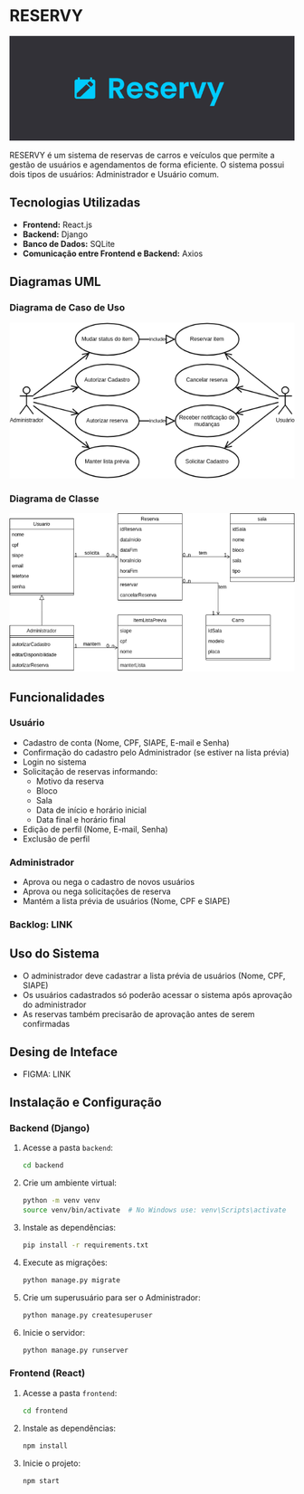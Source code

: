 # RESERVY

<img src="./documentation/imagem.png" alt="Exemplo imagem">

RESERVY é um sistema de reservas de carros e veículos que permite a gestão de usuários e agendamentos de forma eficiente. O sistema possui dois tipos de usuários: Administrador e Usuário comum.

## Tecnologias Utilizadas

- **Frontend:** React.js
- **Backend:** Django
- **Banco de Dados:** SQLite
- **Comunicação entre Frontend e Backend:** Axios

## Diagramas UML

### Diagrama de Caso de Uso
<img src="./documentation/rev-uc.drawio.png" alt="Diagrama de Caso de Uso">

### Diagrama de Classe
<img src="./documentation/rev-class.drawio.png" alt="Diagrama de Classe">

## Funcionalidades

### Usuário
- Cadastro de conta (Nome, CPF, SIAPE, E-mail e Senha)
- Confirmação do cadastro pelo Administrador (se estiver na lista prévia)
- Login no sistema
- Solicitação de reservas informando:
  - Motivo da reserva
  - Bloco
  - Sala
  - Data de início e horário inicial
  - Data final e horário final
- Edição de perfil (Nome, E-mail, Senha)
- Exclusão de perfil

### Administrador
- Aprova ou nega o cadastro de novos usuários
- Aprova ou nega solicitações de reserva
- Mantém a lista prévia de usuários (Nome, CPF e SIAPE)

### Backlog: LINK

## Uso do Sistema
- O administrador deve cadastrar a lista prévia de usuários (Nome, CPF, SIAPE)
- Os usuários cadastrados só poderão acessar o sistema após aprovação do administrador
- As reservas também precisarão de aprovação antes de serem confirmadas

## Desing de Inteface
- FIGMA: LINK

## Instalação e Configuração

### Backend (Django)
1. Acesse a pasta `backend`:
   ```bash
   cd backend
   ```
2. Crie um ambiente virtual:
   ```bash
   python -m venv venv
   source venv/bin/activate  # No Windows use: venv\Scripts\activate
   ```
3. Instale as dependências:
   ```bash
   pip install -r requirements.txt
   ```
4. Execute as migrações:
   ```bash
   python manage.py migrate
   ```
5. Crie um superusuário para ser o Administrador:
   ```bash
   python manage.py createsuperuser
   ```
6. Inicie o servidor:
   ```bash
   python manage.py runserver
   ```

### Frontend (React)
1. Acesse a pasta `frontend`:
   ```bash
   cd frontend
   ```
2. Instale as dependências:
   ```bash
   npm install
   ```
3. Inicie o projeto:
   ```bash
   npm start
   ```
   
